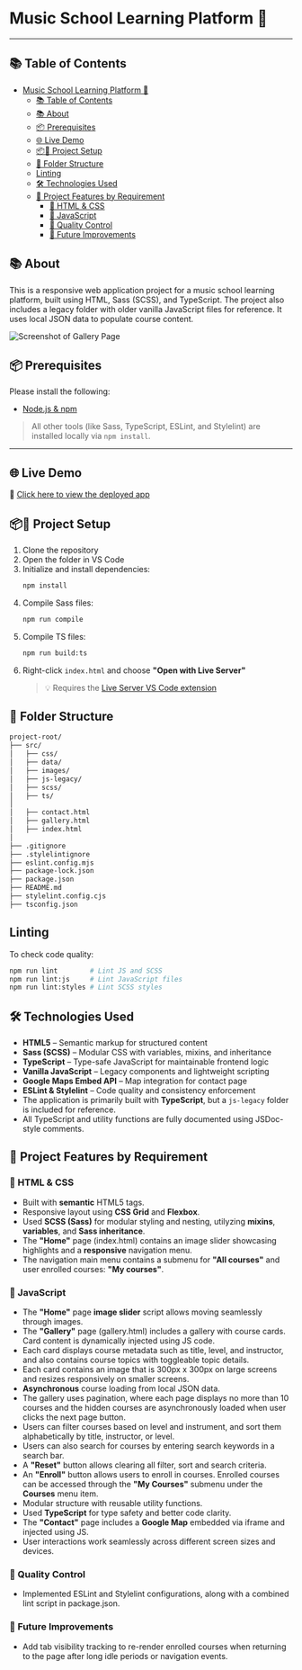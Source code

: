 # Music School Learning Platform 🎵

---

## 📚 Table of Contents
- [Music School Learning Platform 🎵](#music-school-learning-platform-)
  - [📚 Table of Contents](#-table-of-contents)
  - [📚 About](#-about)
  - [📦 Prerequisites](#-prerequisites)
  - [🌐 Live Demo](#-live-demo)
  - [📦🚀 Project Setup](#-project-setup)
  - [📁 Folder Structure](#-folder-structure)
  - [Linting](#linting)
  - [🛠️ Technologies Used](#️-technologies-used)
  - [🧩 Project Features by Requirement](#-project-features-by-requirement)
    - [🧱 HTML \& CSS](#-html--css)
    - [🧠 JavaScript](#-javascript)
    - [🧪 Quality Control](#-quality-control)
    - [🧭 Future Improvements](#-future-improvements)


## <a name="about"></a>📚 About
This is a responsive web application project for a music school learning platform, built using HTML, Sass (SCSS), and TypeScript. The project also includes a legacy folder with older vanilla JavaScript files for reference. It uses local JSON data to populate course content.

![Screenshot of Gallery Page](src/images/screenshots/screenshot.png)

## <a name="prerequisites"></a>📦 Prerequisites

Please install the following:

- [Node.js & npm](https://nodejs.org/)

> All other tools (like Sass, TypeScript, ESLint, and Stylelint) are installed locally via `npm install`.

---

## 🌐 Live Demo

🔗 [Click here to view the deployed app](https://my-music-app-uca8.onrender.com/)


## <a name="project-setup"></a>📦🚀 Project Setup

1. Clone the repository
2. Open the folder in VS Code
3. Initialize and install dependencies:
   ```bash
   npm install
   ```
4. Compile Sass files:
   ```bash
   npm run compile
   ```
5. Compile TS files:
   ```bash
   npm run build:ts
   ```
6. Right-click `index.html` and choose **"Open with Live Server"**
   > 💡 Requires the [Live Server VS Code extension](https://marketplace.visualstudio.com/items?itemName=ritwickdey.LiveServer)

## 📁 Folder Structure

```txt
project-root/
├── src/
│   ├── css/
│   ├── data/
│   ├── images/
│   ├── js-legacy/
│   ├── scss/
│   ├── ts/
│
│   ├── contact.html
│   ├── gallery.html
│   ├── index.html
│
├── .gitignore
├── .stylelintignore
├── eslint.config.mjs
├── package-lock.json
├── package.json
├── README.md
├── stylelint.config.cjs
├── tsconfig.json
```

## Linting

To check code quality:

```bash
npm run lint        # Lint JS and SCSS
npm run lint:js     # Lint JavaScript files
npm run lint:styles # Lint SCSS styles
```

## 🛠️ Technologies Used

- **HTML5** – Semantic markup for structured content
- **Sass (SCSS)** – Modular CSS with variables, mixins, and inheritance
- **TypeScript** – Type-safe JavaScript for maintainable frontend logic
- **Vanilla JavaScript** – Legacy components and lightweight scripting
- **Google Maps Embed API** – Map integration for contact page
- **ESLint & Stylelint** – Code quality and consistency enforcement
- The application is primarily built with **TypeScript**, but a `js-legacy` folder is included for reference.  
- All TypeScript and utility functions are fully documented using JSDoc-style comments.


## 🧩 Project Features by Requirement

### 🧱 HTML & CSS

- Built with **semantic** HTML5 tags.
- Responsive layout using **CSS Grid** and **Flexbox**.
- Used **SCSS (Sass)** for modular styling and nesting, utilyzing **mixins**, **variables**, and **Sass inheritance**.
- The **"Home"** page (index.html) contains an image slider showcasing highlights and a **responsive** navigation menu.
- The navigation main menu contains a submenu for **"All courses"** and user enrolled courses: **"My courses"**.

### 🧠 JavaScript

- The **"Home"** page **image slider** script allows moving seamlessly through images. 
- The **"Gallery"** page (gallery.html) includes a gallery with course cards. Card content is dynamically injected using JS code.
- Each card displays course metadata such as title, level, and instructor, and also contains course topics with toggleable topic details.
- Each card contains an image that is 300px x 300px on large screens and resizes responsively on smaller screens.
- **Asynchronous** course loading from local JSON data.
- The gallery uses pagination, where each page displays no more than 10 courses and the hidden courses are asynchronously loaded when user clicks the next page button.
- Users can filter courses based on level and instrument, and sort them alphabetically by title, instructor, or level.
- Users can also search for courses by entering search keywords in a search bar.
- A **"Reset"** button allows clearing all filter, sort and search criteria.
- An **"Enroll"** button allows users to enroll in courses. Enrolled courses can be accessed through the **"My Courses"** submenu under the **Courses** menu item.
- Modular structure with reusable utility functions.
- Used **TypeScript** for type safety and better code clarity.
- The **"Contact"** page includes a **Google Map** embedded via iframe and injected using JS.
- User interactions work seamlessly across different screen sizes and devices.

### 🧪 Quality Control
- Implemented ESLint and Stylelint configurations, along with a combined lint script in package.json.

### 🧭 Future Improvements

- Add tab visibility tracking to re-render enrolled courses when returning to the page after long idle periods or navigation events.
